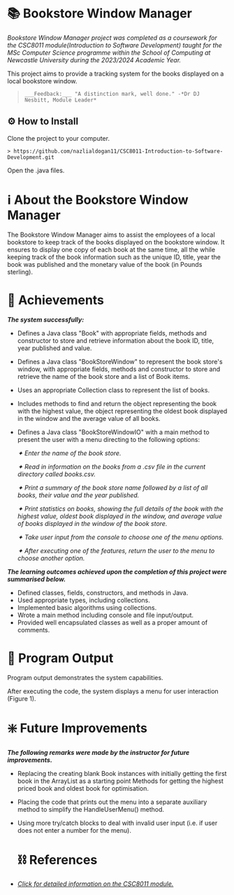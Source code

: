 # 📚 Bookstore Window Manager 

*Bookstore Window Manager project was completed as a coursework for the CSC8011 module(Introduction to Software Development) taught for the MSc Computer Science programme within the School of Computing at Newcastle University during the 2023/2024 Academic Year.*

This project aims to provide a tracking system for the books displayed on a local bookstore window.

>`___Feedback:___
> "A distinction mark, well done."
> -*Dr DJ Nesbitt, Module Leader*`

## ⚙️ How to Install 

Clone the project to your computer.

```
> https://github.com/nazlialdogan11/CSC8011-Introduction-to-Software-Development.git
```

Open the .java files.

# ℹ About the Bookstore Window Manager

The Bookstore Window Manager aims to assist the employees of a local bookstore to keep track of the books displayed on the bookstore window. It ensures to display one copy of each book at the same time, all the while keeping track of the book information such as the unique ID, title, year the book was published and the monetary value of the book (in Pounds sterling).

# 🔖 Achievements

***The system successfully:***
- Defines a Java class "Book" with appropriate fields, methods and constructor to store and retrieve information about the book ID, title, year published and value.
- Defines a Java class "BookStoreWindow" to represent the book store's window, with appropriate fields, methods and constructor to store and retrieve the name of the book store and a list of Book items.
- Uses an appropriate Collection class to represent the list of books.
- Includes methods to find and return the object representing the book with the highest value, the object representing the oldest book displayed in the window and the average value of all books.
- Defines a Java class "BookStoreWindowIO" with a main method to present the user with a menu directing to the following options:

     _✦ Enter the name of the book store._

     _✦ Read in information on the books from a .csv file in the current directory called books.csv._

    _✦ Print a summary of the book store name followed by a list of all books, their value and the year published._

    _✦ Print statistics on books, showing the full details of the book with the highest value, oldest book displayed in the window, and average value of books displayed in the window of the book store._

    _✦ Take user input from the console to choose one of the menu options._

    _✦ After executing one of the features, return the user to the menu to choose another option._
  
***The learning outcomes achieved upon the completion of this project were summarised below.***
- Defined classes, fields, constructors, and methods in Java.
- Used appropriate types, including collections.
- Implemented basic algorithms using collections.
- Wrote a main method including console and file input/output.
- Provided well encapsulated classes as well as a proper amount of comments.

# 📄 Program Output

Program output demonstrates the system capabilities.

After executing the code, the system displays a menu for user interaction (Figure 1).

# ❇️ Future Improvements

***The following remarks were made by the instructor for future improvements.***
- Replacing the creating blank Book instances with initially getting the first book in the ArrayList as a starting point Methods for getting the highest priced book and oldest book for optimisation.
- Placing the code that prints out the menu into a separate auxiliary method to simplify the HandleUserMenu() method.
- Using more try/catch blocks to deal with invalid user input (i.e. if user does not enter a number for the menu).

  # ⛓️ References

- [*Click for detailed information on the CSC8011 module.*](https://www.ncl.ac.uk/module-catalogue/module.php?code=CSC8011])
  





